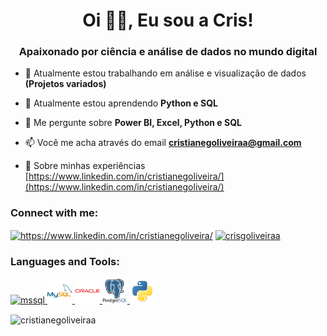 <h1 align="center">Oi 👋🏻, Eu sou a Cris!</h1>
<h3 align="center">Apaixonado por ciência e análise de dados no mundo digital</h3>

- 🔭 Atualmente estou trabalhando em análise e visualização de dados **(Projetos variados)**

- 🌱 Atualmente estou aprendendo **Python e SQL**

- 💬 Me pergunte sobre **Power BI, Excel, Python e SQL**

- 📫 Você me acha através do email **cristianegoliveiraa@gmail.com**

- 📄 Sobre minhas experiências [https://www.linkedin.com/in/cristianegoliveira/](https://www.linkedin.com/in/cristianegoliveira/)

<h3 align="left">Connect with me:</h3>
<p align="left">
<a href="https://linkedin.com/in/https://www.linkedin.com/in/cristianegoliveira/" target="blank"><img align="center" src="https://raw.githubusercontent.com/rahuldkjain/github-profile-readme-generator/master/src/images/icons/Social/linked-in-alt.svg" alt="https://www.linkedin.com/in/cristianegoliveira/" height="30" width="40" /></a>
<a href="https://instagram.com/crisgoliveiraa" target="blank"><img align="center" src="https://raw.githubusercontent.com/rahuldkjain/github-profile-readme-generator/master/src/images/icons/Social/instagram.svg" alt="crisgoliveiraa" height="30" width="40" /></a>
</p>

<h3 align="left">Languages and Tools:</h3>
<p align="left"> <a href="https://www.microsoft.com/en-us/sql-server" target="_blank" rel="noreferrer"> <img src="https://www.svgrepo.com/show/303229/microsoft-sql-server-logo.svg" alt="mssql" width="40" height="40"/> </a> <a href="https://www.mysql.com/" target="_blank" rel="noreferrer"> <img src="https://raw.githubusercontent.com/devicons/devicon/master/icons/mysql/mysql-original-wordmark.svg" alt="mysql" width="40" height="40"/> </a> <a href="https://www.oracle.com/" target="_blank" rel="noreferrer"> <img src="https://raw.githubusercontent.com/devicons/devicon/master/icons/oracle/oracle-original.svg" alt="oracle" width="40" height="40"/> </a> <a href="https://www.postgresql.org" target="_blank" rel="noreferrer"> <img src="https://raw.githubusercontent.com/devicons/devicon/master/icons/postgresql/postgresql-original-wordmark.svg" alt="postgresql" width="40" height="40"/> </a> <a href="https://www.python.org" target="_blank" rel="noreferrer"> <img src="https://raw.githubusercontent.com/devicons/devicon/master/icons/python/python-original.svg" alt="python" width="40" height="40"/> </a> </p>

<p><img align="center" src="https://github-readme-stats.vercel.app/api/top-langs?username=cristianegoliveiraa&show_icons=true&locale=en&layout=compact" alt="cristianegoliveiraa" /></p>





<!---
- 👋 Hi, I’m @cristianegoliveiraa
- 👀 I’m interested in ...
- 🌱 I’m currently learning ...
- 💞️ I’m looking to collaborate on ...
- 📫 How to reach me ...
- 😄 Pronouns: ...
- ⚡ Fun fact: ...


cristianegoliveiraa/cristianegoliveiraa is a ✨ special ✨ repository because its `README.md` (this file) appears on your GitHub profile.
You can click the Preview link to take a look at your changes.
--->
